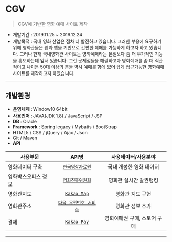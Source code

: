 # CGV
> CGV에 기반한 영화 예매 사이트 제작
- 개발기간 : 2019.11.25 ~ 2019.12.24
- 개발목적 : 국내 영화 산업은 점차 더 발전하고 있습니다. 그러한 부응에 요구하기 위해 영화관들은 웹과 앱을 기반으로 간편한 예매를 가능하게 하고자 하고 있습니다. 그러나 현재 국내영화관 사이트는 영화예매라는 본질보다 좀 더 부가적인 기능을 홍보하는데 앞서 있습니다. 그런 문제점들을 해결하고자 영화예매를 좀 더 직관적이고 나이든 50대 이상의 분들 역시 예매를 함에 있어 쉽게 접근가능한 영화예매사이트를 제작하고자 하였습니다. 

---

## 개발환경

- **운영체제** : Window10 64bit
- **사용언어** : JAVA(JDK 1.8) / JavaScript / JSP 
- **DB** : Oracle
- **Framework** : Spring legacy / Mybatis / BootStrap
- HTML5 / CSS / jQuery / Ajax / Json
- Git / Maven
- **API** 

| 사용부문 | API명 | 사용데이터/사용분야 |
|---|:---:|:---:|
| 영화데이터 구축 | <a href='https://www.kmdb.or.kr/main' target="_blank">`한국영상자료원`</a> | 국내 개봉한 영화 데이터 |
| 영화박스오피스 정보 | <a href='https://www.kofic.or.kr/' target="_blank">`영화진흥위원회`</a> | 영화관 실시간 발권랭킹 |
| 영화관지도 | <a href='https://developers.kakao.com/features/platform#%EC%A7%80%EB%8F%84-%EB%A1%9C%EC%BB%AC' target="_blank">`Kakao Map`</a> | 영화관 지도 구현 |
| 영화관주소 | <a href='http://postcode.map.daum.net/guide' target="_blank">`다음 우편번호 서비스`</a> | 영화관 정보 추가 |
| 결제 | <a href='https://developers.kakao.com/features/kakao#%EC%B9%B4%EC%B9%B4%EC%98%A4%ED%8E%98%EC%9D%B4-API' target="_blank">`Kakao Pay`</a> | 영화예매권 구매, 스토어 구매 |


---

